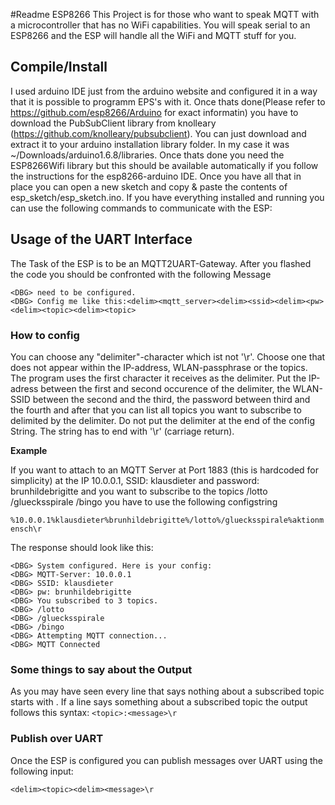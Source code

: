 #Readme ESP8266
This Project is for those who want to speak MQTT with a microcontroller that has no WiFi capabilities. You will speak serial to an ESP8266 and the ESP will handle all the WiFi and MQTT stuff for you.

## Compile/Install

I used arduino IDE just from the arduino website and configured it in a way that it is possible to programm EPS's with it. Once thats done(Please refer to https://github.com/esp8266/Arduino for exact informatin) you have to download the PubSubClient library from knolleary (https://github.com/knolleary/pubsubclient). You can just download and extract it to your arduino installation library folder. In my case it was  ~/Downloads/arduino1.6.8/libraries. Once thats done you need the ESP8266Wifi library but this should be available automatically if you follow the instructions for the esp8266-arduino IDE. Once you have all that in place you can open a new sketch and copy & paste the contents of esp_sketch/esp_sketch.ino. If you have everything installed and running you can use the following commands to communicate with the ESP:

## Usage of the UART Interface

The Task of the ESP is to be an MQTT2UART-Gateway. After you flashed the code you should be confronted with the following Message

```
<DBG> need to be configured.
<DBG> Config me like this:<delim><mqtt_server><delim><ssid><delim><pw><delim><topic><delim><topic>
```

### How to config
You can choose any "delimiter"-character which ist not '\r'. Choose one that does not appear within the IP-address, WLAN-passphrase or the topics. The program uses the first character it receives as the delimiter. Put the IP-adress between the first and second occurence of the delimiter, the WLAN-SSID between the second and the third, the password between third and the fourth and after that you can list all topics you want to subscribe to delimited by the delimiter. Do not put the delimiter at the end of the config String. The string has to end with '\r' (carriage return).

**Example**

If you want to attach to an MQTT Server at Port 1883 (this is hardcoded for simplicity) at the IP 10.0.0.1, SSID: klausdieter and password: brunhildebrigitte and you want to subscribe to the topics /lotto /gluecksspirale /bingo you have to use the following configstring

`%10.0.0.1%klausdieter%brunhildebrigitte%/lotto%/gluecksspirale%aktionmensch\r`

The response should look like this:

```
<DBG> System configured. Here is your config: 
<DBG> MQTT-Server: 10.0.0.1
<DBG> SSID: klausdieter
<DBG> pw: brunhildebrigitte
<DBG> You subscribed to 3 topics.
<DBG> /lotto
<DBG> /gluecksspirale
<DBG> /bingo
<DBG> Attempting MQTT connection...
<DBG> MQTT Connected

```

### Some things to say about the Output
As you may have seen every line that says nothing about a subscribed topic starts with <DBG>. If a line says something about a  subscribed topic the output follows this syntax:
`<topic>:<message>\r`
### Publish over UART
Once the ESP is configured you can publish messages over UART using the following input:

`<delim><topic><delim><message>\r`

